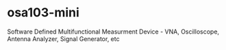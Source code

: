 # osa103-mini
Software Defined Multifunctional Measurment Device - VNA, Oscilloscope, Antenna Analyzer, Signal Generator, etc
